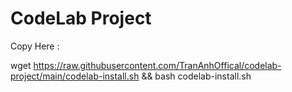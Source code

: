 # CodeLab Project


Copy Here :

wget https://raw.githubusercontent.com/TranAnhOffical/codelab-project/main/codelab-install.sh && bash codelab-install.sh
